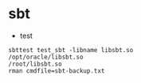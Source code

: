 # sbt

- test
```shell
sbttest test_sbt -libname libsbt.so
/opt/oracle/libsbt.so
/root/libsbt.so
rman cmdfile=sbt-backup.txt
```
